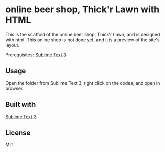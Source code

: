 # online beer shop, Thick'r Lawn with HTML

This is the scaffold of the online beer shop, Thick'r Lawn, and is designed with html. This online shop is not done yet, and it is a preview of the site's layout.

Prerequisites: [Sublime Text 3](https://www.sublimetext.com/3)

## Usage

Open the folder from Sublime Text 3, right click on the codes, and open in browser.

## Built with 
[Sublime Text 3](https://www.sublimetext.com/3)

## License 
MIT
